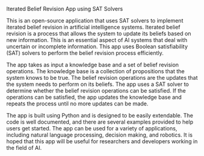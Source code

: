Iterated Belief Revision App using SAT Solvers

This is an open-source application that uses SAT solvers to implement iterated belief revision in artificial intelligence systems. Iterated belief revision is a process that allows the system to update its beliefs based on new information. This is an essential aspect of AI systems that deal with uncertain or incomplete information. This app uses Boolean satisfiability (SAT) solvers to perform the belief revision process efficiently.

The app takes as input a knowledge base and a set of belief revision operations. The knowledge base is a collection of propositions that the system knows to be true. The belief revision operations are the updates that the system needs to perform on its beliefs. The app uses a SAT solver to determine whether the belief revision operations can be satisfied. If the operations can be satisfied, the app updates the knowledge base and repeats the process until no more updates can be made.

The app is built using Python and is designed to be easily extendable. The code is well documented, and there are several examples provided to help users get started. The app can be used for a variety of applications, including natural language processing, decision making, and robotics. It is hoped that this app will be useful for researchers and developers working in the field of AI.